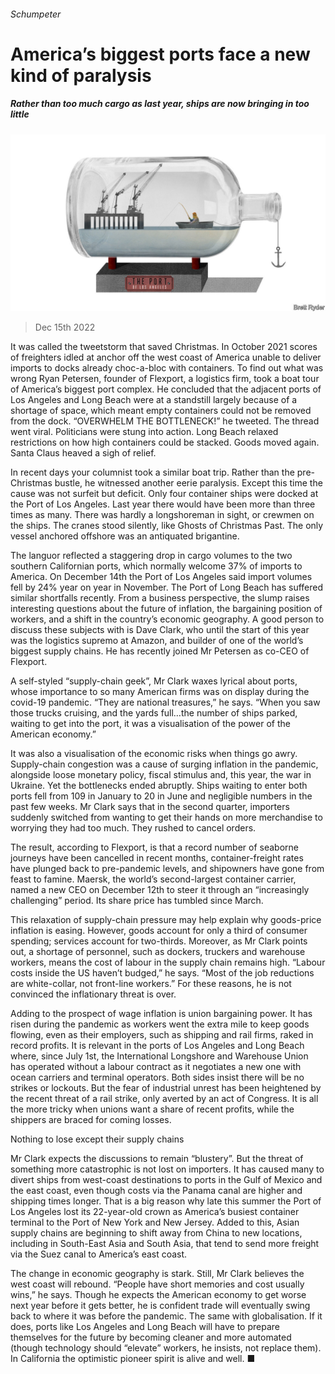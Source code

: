 ###### Schumpeter

# America’s biggest ports face a new kind of paralysis 

##### Rather than too much cargo as last year, ships are now bringing in too little 

![image](images/20221217_WBD000.jpg) 

> Dec 15th 2022 

It was called the tweetstorm that saved Christmas. In October 2021 scores of freighters idled at anchor off the west coast of America unable to deliver imports to docks already choc-a-bloc with containers. To find out what was wrong Ryan Petersen, founder of Flexport, a logistics firm, took a boat tour of America’s biggest port complex. He concluded that the adjacent ports of Los Angeles and Long Beach were at a standstill largely because of a shortage of space, which meant empty containers could not be removed from the dock. “OVERWHELM THE BOTTLENECK!” he tweeted. The thread went viral. Politicians were stung into action. Long Beach relaxed restrictions on how high containers could be stacked. Goods moved again. Santa Claus heaved a sigh of relief. 

In recent days your columnist took a similar boat trip. Rather than the pre-Christmas bustle, he witnessed another eerie paralysis. Except this time the cause was not surfeit but deficit. Only four container ships were docked at the Port of Los Angeles. Last year there would have been more than three times as many. There was hardly a longshoreman in sight, or crewmen on the ships. The cranes stood silently, like Ghosts of Christmas Past. The only vessel anchored offshore was an antiquated brigantine. 

The languor reflected a staggering drop in cargo volumes to the two southern Californian ports, which normally welcome 37% of imports to America. On December 14th the Port of Los Angeles said import volumes fell by 24% year on year in November. The Port of Long Beach has suffered similar shortfalls recently. From a business perspective, the slump raises interesting questions about the future of inflation, the bargaining position of workers, and a shift in the country’s economic geography. A good person to discuss these subjects with is Dave Clark, who until the start of this year was the logistics supremo at Amazon, and builder of one of the world’s biggest supply chains. He has recently joined Mr Petersen as co-CEO of Flexport.

A self-styled “supply-chain geek”, Mr Clark waxes lyrical about ports, whose importance to so many American firms was on display during the covid-19 pandemic. “They are national treasures,” he says. “When you saw those trucks cruising, and the yards full…the number of ships parked, waiting to get into the port, it was a visualisation of the power of the American economy.” 

It was also a visualisation of the economic risks when things go awry. Supply-chain congestion was a cause of surging inflation in the pandemic, alongside loose monetary policy, fiscal stimulus and, this year, the war in Ukraine. Yet the bottlenecks ended abruptly. Ships waiting to enter both ports fell from 109 in January to 20 in June and negligible numbers in the past few weeks. Mr Clark says that in the second quarter, importers suddenly switched from wanting to get their hands on more merchandise to worrying they had too much. They rushed to cancel orders. 

The result, according to Flexport, is that a record number of seaborne journeys have been cancelled in recent months, container-freight rates have plunged back to pre-pandemic levels, and shipowners have gone from feast to famine. Maersk, the world’s second-largest container carrier, named a new CEO on December 12th to steer it through an “increasingly challenging” period. Its share price has tumbled since March. 

This relaxation of supply-chain pressure may help explain why goods-price inflation is easing. However, goods account for only a third of consumer spending; services account for two-thirds. Moreover, as Mr Clark points out, a shortage of personnel, such as dockers, truckers and warehouse workers, means the cost of labour in the supply chain remains high. “Labour costs inside the US haven’t budged,” he says. “Most of the job reductions are white-collar, not front-line workers.” For these reasons, he is not convinced the inflationary threat is over. 

Adding to the prospect of wage inflation is union bargaining power. It has risen during the pandemic as workers went the extra mile to keep goods flowing, even as their employers, such as shipping and rail firms, raked in record profits. It is relevant in the ports of Los Angeles and Long Beach where, since July 1st, the International Longshore and Warehouse Union has operated without a labour contract as it negotiates a new one with ocean carriers and terminal operators. Both sides insist there will be no strikes or lockouts. But the fear of industrial unrest has been heightened by the recent threat of a rail strike, only averted by an act of Congress. It is all the more tricky when unions want a share of recent profits, while the shippers are braced for coming losses. 

Nothing to lose except their supply chains 

Mr Clark expects the discussions to remain “blustery”. But the threat of something more catastrophic is not lost on importers. It has caused many to divert ships from west-coast destinations to ports in the Gulf of Mexico and the east coast, even though costs via the Panama canal are higher and shipping times longer. That is a big reason why late this summer the Port of Los Angeles lost its 22-year-old crown as America’s busiest container terminal to the Port of New York and New Jersey. Added to this, Asian supply chains are beginning to shift away from China to new locations, including in South-East Asia and South Asia, that tend to send more freight via the Suez canal to America’s east coast. 

The change in economic geography is stark. Still, Mr Clark believes the west coast will rebound. “People have short memories and cost usually wins,” he says. Though he expects the American economy to get worse next year before it gets better, he is confident trade will eventually swing back to where it was before the pandemic. The same with globalisation. If it does, ports like Los Angeles and Long Beach will have to prepare themselves for the future by becoming cleaner and more automated (though technology should “elevate” workers, he insists, not replace them). In California the optimistic pioneer spirit is alive and well. ■






